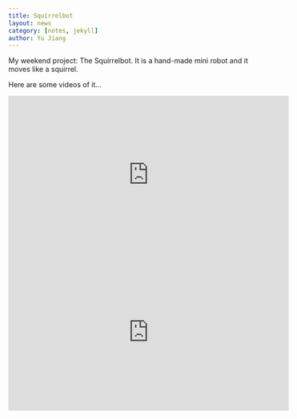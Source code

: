 ```yaml
---
title: Squirrelbot
layout: news
category: [notes, jekyll]
author: Yu Jiang
---
```


My weekend project: The Squirrelbot. It is a hand-made mini robot and it moves like a squirrel.

Here are some videos of it... </br>


<iframe width="560" height="315" src="https://www.youtube.com/embed/SHZ7XyHSaOQ?list=PLbc58JcTDQEx7wjk5AjwjACrvdC_WouBc" frameborder="0" align="middle" allowfullscreen></iframe>

</br>
<iframe width="560" height="315" src="https://www.youtube.com/embed/lX42HA9wD7M?list=PLbc58JcTDQEx7wjk5AjwjACrvdC_WouBc" frameborder="0" align="middle" allowfullscreen></iframe>
